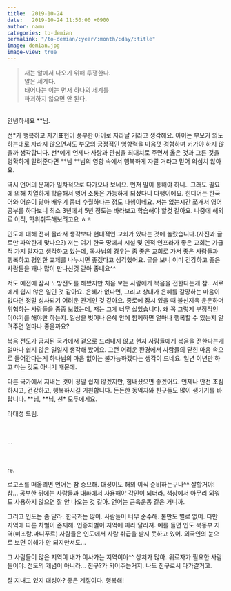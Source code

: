 ```yaml
---
title:  2019-10-24
date:   2019-10-24 11:50:00 +0900
author: namu
categories: to-demian
permalink: "/to-demian/:year/:month/:day/:title"
image: demian.jpg
image-view: true
---
```


> 새는 알에서 나오기 위해 투쟁한다.<br/>
> 알은 세계다.<br/>
> 태어나는 이는 먼저 하나의 세계를<br/>파괴하지 않으면 안 된다.

<br/>안녕하세요 **님.

선\*가 행복하고 자기표현이 풍부한 아이로 자라날 거라고 생각해요.
아이는 부모가 의도하는대로 자라지 않으면서도 부모의 긍정적인 영향력을 마음껏 경험하며 커가야 하지 않을까 생각합니다.
선\*에게 언제나 사랑과 관심을 최대치로 주면서 옳은 것과 그른 것을 명확하게 알려준다면
**님 **님의 영향 속에서 행복하게 자랄 거라고 믿어 의심치 않아요.

역시 언어의 문제가 일차적으로 다가오나 보네요. 먼저 말이 통해야 하니..
그래도 필요에 의해 치열하게 학습해서 영어 소통은 가능하게 되셨다니 다행이에요.
힌디어는 한국어와 어순이 닮아 배우기 좀더 수월하다는 점도 다행이네요.
저는 없는시간 쪼개서 영어공부를 하다보니 최소 3년에서 5년 정도는 바라보고 학습해야 할것 같아요.
나중에 해외로 이직, 학위취득해보려고요 ㅎㅎ

인도에 대해 전혀 몰라서 생각보다 현대적인 교회가 있다는 것에 놀랐습니다.(사진과 글로만 파악한게 맞나요?)
저는 여기 한국 땅에서 시설 및 인적 인프라가 좋은 교회는 가급적 가지 말자고 생각하고 있는데,
목사님의 경우는 좀 좋은 교회로 가서 좋은 사람들과 행복하고 평안한 교제를 나누시면 좋겠다고 생각했어요.
글을 보니 이미 건강하고 좋은 사람들을 꽤나 많이 만나신것 같아 좋네요^^

저도 예전에 잠시 노방전도를 해봤지만 처음 보는 사람에게 복음을 전한다는게 참.. 서로에게 쉽지 않은 일인 것 같아요.
은혜가 없다면, 그리고 상대가 은혜를 갈망하는 마음이 없다면 정말 성사되기 어려운 관계인 것 같아요.
종로에 잠시 있을 때 불신지옥 운운하며 위협하는 사람들을 종종 보았는데, 저는 그게 너무 싫었습니다.
왜 꼭 그렇게 부정적인 이야기를 해야만 하는지. 일상을 벗어나 은혜 안에 함께하면 얼마나 행복할 수 있는지 알려주면 얼마나 좋을까요?

복음 전도가 금지된 국가에서 겉으로 드러내지 않고 현지 사람들에게 복음을 전한다는게 얼마나 쉽지 않은 일일지 생각해 봤어요.
그런 어려운 환경에서 사람들의 닫힌 마음 속으로 들어간다는게 하나님의 마음 없이는 불가능하겠다는 생각이 드네요.
일년 이년만 하고 마는 것도 아니기 때문에.

다른 국가에서 지내는 것이 정말 쉽지 않겠지만, 힘내셨으면 좋겠어요.
언제나 안전 조심하시고, 건강하고, 행복하시길 기원합니다.
든든한 동역자와 친구들도 많이 생기기를 바랍니다. **님, **님, 선\* 모두에게요.

라대성 드림.
<br/><br/><br/>

...

<br/><br/>
re.

로고스를 떠올리면 언어는 참 중요해.
대성이도 해외 이직 준비하는구나^^
잘할거야! 참... 공부한 뒤에는 사람들과 대화에서 사용해야 각인이 되더라.
책상에서 아무리 외워도 사용하지 않으면 잘 안 나오는 것 같아. 언어는 근육운동 같은 거니까. 

그리고 인도는 좀 달라. 한국과는 많이. 사람들이 너무 순수해. 불만도 별로 없어.
다만 지역에 따른 차별이 존재해. 인종차별이 지역에 따라 달라져.
예를 들면 인도 북동부 지역(미조람.마니푸르) 사람들은 인도에서 사람 취급을 받지 못하고 있어.
외국인의 눈으로 보면 이해가 안 되지만서도...

그 사람들이 많은 지역이 내가 이사가는 지역이야^^ 상처가 많아.
위로자가 필요한 사람들이야. 전도의 개념이 아니라... 친구?가 되어주는거지. 나도 친구로서 다가갈거고. 

잘 지내고 있지 대성아? 
좋은 계절이다. 행복해!
